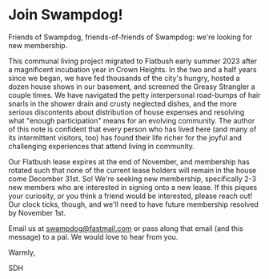 # Join Swampdog!

Friends of Swampdog, friends-of-friends of Swampdog: we're looking for new membership.


This communal living project migrated to Flatbush early summer 2023 after a magnificent incubation year in Crown Heights. In the two and a half years since we began, we have fed thousands of the city's hungry, hosted a dozen house shows in our basement, and screened the Greasy Strangler a couple times. We have navigated the petty interpersonal road-bumps of hair snarls in the shower drain and crusty neglected dishes, and the more serious discontents about distribution of house expenses and resolving what "enough participation" means for an evolving community. The author of this note is confident that every person who has lived here (and many of its intermittent visitors, too) has found their life richer for the joyful and challenging experiences that attend living in community.


Our Flatbush lease expires at the end of November, and membership has rotated such that none of the current lease holders will remain in the house come December 31st. So! We're seeking new membership, specifically 2-3 new members who are interested in signing onto a new lease. If this piques your curiosity, or you think a friend would be interested, please reach out! Our clock ticks, though, and we'll need to have future membership resolved by November 1st. 


Email us at swampdog@fastmail.com or pass along that email (and this message) to a pal. We would love to hear from you.

Warmly,

SDH
